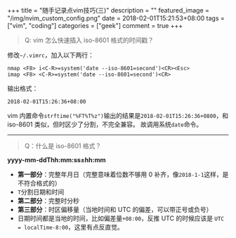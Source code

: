 +++
title = "随手记录点vim技巧(三)"
description = ""
featured_image = "/img/nvim_custom_config.png"
date = 2018-02-01T15:21:53+08:00
tags = ["vim", "coding"]
categories = ["geek"]
comment = true
+++

> Q: vim 怎么快速插入 iso-8601 格式的时间戳？

<!--more-->

修改`~/.vimrc`，加入以下两行：

```
nmap <F8> i<C-R>=system('date --iso-8601=second')<CR><Esc>
imap <F8> <C-R>=system('date --iso-8601=second')<CR>
```

输出格式：

`2018-02-01T15:26:36+08:00`

vim 内置命令`strftime("%FT%T%z")`输出的结果是`2018-02-01T15:26:36+0800`，和 iso-8601 类似，但时区少了分割，不完全兼容。
故调用系统`date`命令。

---

> Q：什么是 iso-8601 格式？

**yyyy-mm-ddThh:mm:ss±hh:mm**

- **第一部分**：完整年月日（完整意味着位数不够用 0 补齐，像`2018-1-1`这样，是不符合格式的）
- `T`分割日期和时间
- **第二部分**：完整时分秒
- **第三部分**：时区偏移量（当地时间和 UTC 的偏差，可以带正号或负号）
- 日期时间都是当地的时间，比如偏差量`+08:00`，反推 UTC 的时候应该是 `UTC = localTime-8:00`，这里有点反直觉。
